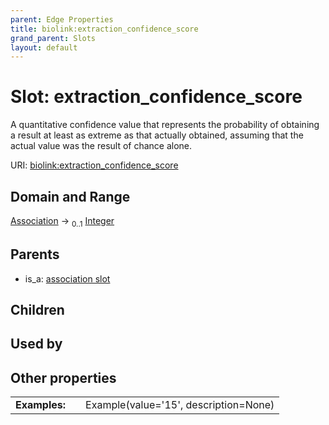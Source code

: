 ```yaml
---
parent: Edge Properties
title: biolink:extraction_confidence_score
grand_parent: Slots
layout: default
---
```


# Slot: extraction_confidence_score


A quantitative confidence value that represents the probability of obtaining a result at least as extreme as that actually obtained, assuming that the actual value was the result of chance alone.

URI: [biolink:extraction_confidence_score](https://w3id.org/biolink/vocab/extraction_confidence_score)

## Domain and Range

[Association](Association.md) ->  <sub>0..1</sub> [Integer](types/Integer.md)

## Parents

 *  is_a: [association slot](association_slot.md)

## Children


## Used by


## Other properties

|  |  |  |
| --- | --- | --- |
| **Examples:** | | Example(value='15', description=None) |

